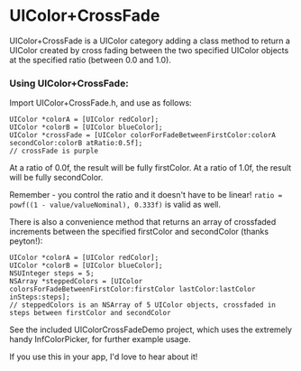 UIColor+CrossFade
=================

UIColor+CrossFade is a UIColor category adding a class method to return a UIColor created by cross fading between the two specified UIColor objects at the specified ratio (between 0.0 and 1.0).

### Using UIColor+CrossFade:

Import UIColor+CrossFade.h, and use as follows:

    UIColor *colorA = [UIColor redColor];
    UIColor *colorB = [UIColor blueColor];
    UIColor *crossFade = [UIColor colorForFadeBetweenFirstColor:colorA secondColor:colorB atRatio:0.5f];
    // crossFade is purple

At a ratio of 0.0f, the result will be fully firstColor.
At a ratio of 1.0f, the result will be fully secondColor.

Remember - you control the ratio and it doesn't have to be linear! `ratio = powf((1 - value/valueNominal), 0.333f)` is valid as well.

There is also a convenience method that returns an array of crossfaded increments between the specified firstColor and secondColor (thanks peyton!):

    UIColor *colorA = [UIColor redColor];
    UIColor *colorB = [UIColor blueColor];
    NSUInteger steps = 5;
    NSArray *steppedColors = [UIColor colorsForFadeBetweenFirstColor:firstColor lastColor:lastColor inSteps:steps];
    // steppedColors is an NSArray of 5 UIColor objects, crossfaded in steps between firstColor and secondColor

See the included UIColorCrossFadeDemo project, which uses the extremely handy InfColorPicker, for further example usage.

If you use this in your app, I'd love to hear about it!
